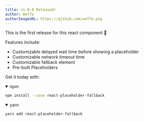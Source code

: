 ```yaml
---
title: v1.0.0 Released!
author: Weffe
authorImageURL: https://github.com/weffe.png
---
```


This is the first release for this react component :tada: 

Features include:

- Customizable delayed wait time before showing a placeholder
- Customizable network timeout time
- Customizable fallback element
- Pre-built Placeholders

Get it today with:

<details open>
<summary>npm</summary>

```bash
npm install --save react-placeholder-fallback
```
</details>

<details open>
<summary>yarn</summary>

```bash
yarn add react-placeholder-fallback
```
</details>
